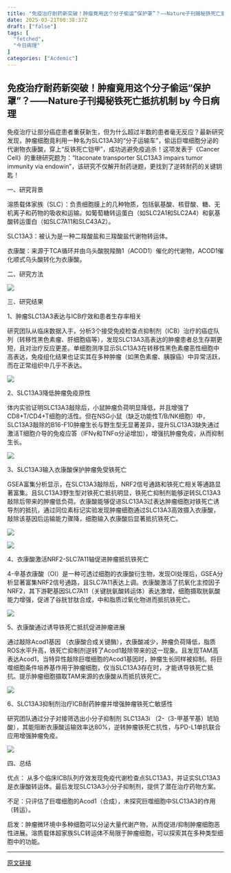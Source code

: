 ```yaml
---
title: "免疫治疗耐药新突破！肿瘤竟用这个分子偷运“保护罩”？——Nature子刊揭秘铁死亡抵抗机制"
date: 2025-03-21T00:38:37Z
draft: ["false"]
tags: [
  "fetched",
  "今日病理"
]
categories: ["Acdemic"]
---
```

免疫治疗耐药新突破！肿瘤竟用这个分子偷运“保护罩”？——Nature子刊揭秘铁死亡抵抗机制 by 今日病理
------
<div><p><span leaf=""><span textstyle="">免疫治疗让部分癌症患者重获新生，但为什么超过半数的患者毫无反应？最新研究发现，</span><span textstyle="">肿瘤细胞</span><span textstyle="">竟利用一种名为</span><span textstyle="">SLC13A3</span><span textstyle="">的“分子运输车”</span><span textstyle="">，</span><span textstyle="">偷运巨噬细胞分泌的代谢物衣康酸，穿上“反铁死亡铠甲”，成功逃避免疫追杀！</span><span textstyle="">这项发表于</span><span textstyle="">《Cancer Cell》</span><span textstyle="">的重磅研究题为：</span><span textstyle="">“</span></span><span leaf=""><span textstyle="">Itaconate transporter SLC13A3 impairs tumor immunity via endowin”</span><span textstyle="">，该研究不仅解开耐药谜题，更找到了</span><span textstyle="">逆转耐药</span><span textstyle="">的关键钥匙！</span></span></p><p><span leaf=""><span textstyle="">一、研究背景</span></span></p><p><span leaf=""><span textstyle="">溶质载体家族（SLC）</span></span><span leaf=""><span textstyle="">：负责细胞膜上的几种物质，包括氨基酸、核苷酸、糖、无机离子和药物的吸收和运输。如葡萄糖转运蛋白（如SLC2A1和SLC2A4）和氨基酸转运蛋白（如SLC7A11和SLC43A2）。</span></span></p><p><span leaf=""><span textstyle="">SLC13A3</span></span><span leaf=""><span textstyle="">：</span><span textstyle="">被认为是一种二羧酸盐和三羧酸盐代谢物转运体。</span></span></p><p><span leaf=""><span textstyle="">衣康酸：</span></span><span leaf=""><span textstyle="">来源于TCA循环并由</span></span><span leaf=""><span textstyle="">乌头酸脱羧酶1（ACOD1）</span></span><span leaf=""><span textstyle="">催化的代谢物，ACOD1催化顺式乌头酸转化为衣康酸。</span></span></p><p><span leaf=""><span textstyle="">二、研究方法</span></span><span leaf=""><span textstyle="">    </span></span><page></page></p><p><span leaf=""><img data-backh="422" data-backw="554" data-ratio="0.7621527777777778" data-src="https://mmbiz.qpic.cn/sz_mmbiz_png/hicCwtwDKUYEZ1bH4M0iapJVpORhlnssfBib4bWsStzL8BWeBAm2yWypPcg7JdBksNXr5E74P2EBfXVSUWTdZQ7lA/640?wx_fmt=png" data-w="576" src="https://mmbiz.qpic.cn/sz_mmbiz_png/hicCwtwDKUYEZ1bH4M0iapJVpORhlnssfBib4bWsStzL8BWeBAm2yWypPcg7JdBksNXr5E74P2EBfXVSUWTdZQ7lA/640?wx_fmt=png"></span></p><p><span leaf=""><span textstyle="">三、研究结果</span></span></p><p><span leaf=""><span textstyle="">1、肿瘤SLC13A3表达与ICB疗效和患者生存率相关</span></span></p><p><span leaf=""><span textstyle="">研究团队从临床数据入手，分析3个接受免疫检查点抑制剂（ICB）治疗的癌症队列（转移性黑色素瘤、肝细胞癌等），发现SLC13A3高表达的肿瘤患者总生存期更短，且对治疗反应更差。单细胞测序显示SLC13A3在转移性黑色素瘤恶性细胞中高表达，免疫组化结果也证实其在多种肿瘤（如黑色素瘤、胰腺癌）中异常活跃，而在正常组织中几乎不表达。</span></span><span leaf=""><span textstyle="">    </span></span><page></page></p><p><span leaf=""><img data-src="https://mmbiz.qpic.cn/sz_mmbiz_png/hicCwtwDKUYEZ1bH4M0iapJVpORhlnssfB6MDlbSb1ytZHlJYsunjWCtsZdd67wyWlLR4lutLztZMoEDF1RWzEpg/640?wx_fmt=png" data-ratio="0.6554878048780488" data-w="984" data-backw="554" data-backh="363" src="https://mmbiz.qpic.cn/sz_mmbiz_png/hicCwtwDKUYEZ1bH4M0iapJVpORhlnssfB6MDlbSb1ytZHlJYsunjWCtsZdd67wyWlLR4lutLztZMoEDF1RWzEpg/640?wx_fmt=png"></span></p><p><span leaf=""><span textstyle="">2、SLC13A3降低肿瘤免疫原性</span></span></p><p><span leaf=""><span textstyle="">体内实验证明SLC13A3敲除后，小鼠肿瘤负荷明显降低，并且增强了CD8+T/CD4+T细胞的活性。但在NSG小鼠（缺乏功能性T/B/NK细胞）中，SLC13A3敲除的B16-F10肿瘤生长与野生型无显著差异，提升SLC13A3缺失通过激活T细胞介导的免疫应答（IFNγ和TNFα分泌增加），增强抗肿瘤免疫，从而抑制生长。</span></span><span leaf=""><span textstyle="">    </span></span><page></page></p><p><span leaf=""><img data-src="https://mmbiz.qpic.cn/sz_mmbiz_png/hicCwtwDKUYEZ1bH4M0iapJVpORhlnssfBGSlRLmaPdPPs98PtflsIDZgD61Hyh0GWkGLZTLh2AAblJvBZIob0Ww/640?wx_fmt=png" data-ratio="0.5866666666666667" data-w="975" data-backw="554" data-backh="325" src="https://mmbiz.qpic.cn/sz_mmbiz_png/hicCwtwDKUYEZ1bH4M0iapJVpORhlnssfBGSlRLmaPdPPs98PtflsIDZgD61Hyh0GWkGLZTLh2AAblJvBZIob0Ww/640?wx_fmt=png"></span></p><p><span leaf=""><span textstyle="">3、SLC13A3输入衣康酸保护肿瘤免受铁死亡</span></span></p><p><span leaf=""><span textstyle="">GSEA富集分析显示，在SLC13A3敲除后，NRF2信号通路和铁死亡相关等通路显著富集。且SLC13A3野生型对铁死亡抵抗明显，铁死亡抑制剂能够逆转SLC13A3敲除后带来的肿瘤低负荷。衣康酸能够促进SLC13A3过表达肿瘤细胞对铁死亡诱导剂的抵抗，通过同位素标记实验发现肿瘤细胞通过SLC13A3高效摄入衣康酸，敲除该基因后运输能力骤降，细胞输入衣康酸后显著抵抗铁死亡。</span></span><span leaf=""><span textstyle="">    </span></span><page></page></p><p><span leaf=""><img data-src="https://mmbiz.qpic.cn/sz_mmbiz_png/hicCwtwDKUYEZ1bH4M0iapJVpORhlnssfBz3nyiclY3UG2rWThiaAQE7Fw9pXOwbSpTs4gmoLkUybXmGkgg0CnCDaw/640?wx_fmt=png" data-ratio="0.6281690140845071" data-w="710" data-backw="554" data-backh="348" src="https://mmbiz.qpic.cn/sz_mmbiz_png/hicCwtwDKUYEZ1bH4M0iapJVpORhlnssfBz3nyiclY3UG2rWThiaAQE7Fw9pXOwbSpTs4gmoLkUybXmGkgg0CnCDaw/640?wx_fmt=png"></span></p><p><span leaf=""><img data-src="https://mmbiz.qpic.cn/sz_mmbiz_png/hicCwtwDKUYEZ1bH4M0iapJVpORhlnssfBp2S237WaujwJS0uvu2wNtab1OZpebjJmbOdjTMf3ia0kWVYtB0XlAqQ/640?wx_fmt=png" data-ratio="0.651702786377709" data-w="646" data-backw="554" data-backh="361" src="https://mmbiz.qpic.cn/sz_mmbiz_png/hicCwtwDKUYEZ1bH4M0iapJVpORhlnssfBp2S237WaujwJS0uvu2wNtab1OZpebjJmbOdjTMf3ia0kWVYtB0XlAqQ/640?wx_fmt=png"></span></p><p><span leaf=""><span textstyle="">4、衣康酸激活NRF2-SLC7A11轴促进肿瘤抵抗铁死亡</span></span></p><p><span leaf=""><span textstyle="">4-辛基衣康酸（OI）是一种可透过细胞的衣康酸衍生物，发现OI处理后，GSEA分析显著富集NRF2信号通路，且SLC7A11表达上调。衣康酸激活了抗氧化主控因子NRF2，其下游靶基因SLC7A11（关键胱氨酸转运体）表达激增，细胞摄取胱氨酸能力增强，促进了谷胱甘肽合成，中和脂质过氧化物进而抵抗铁死亡。</span></span><span leaf=""><span textstyle="">    </span></span><page></page></p><p><span leaf=""><img data-src="https://mmbiz.qpic.cn/sz_mmbiz_png/hicCwtwDKUYEZ1bH4M0iapJVpORhlnssfBekVtR1VmVNBuv3DmibJJ0CibUvibia2e2ePR386BricDt61GzgiaOsAvP3iaw/640?wx_fmt=png" data-ratio="0.9244755244755245" data-w="715" data-backw="554" data-backh="512" src="https://mmbiz.qpic.cn/sz_mmbiz_png/hicCwtwDKUYEZ1bH4M0iapJVpORhlnssfBekVtR1VmVNBuv3DmibJJ0CibUvibia2e2ePR386BricDt61GzgiaOsAvP3iaw/640?wx_fmt=png"></span></p><p><span leaf=""><span textstyle="">5、衣康酸通过诱导铁死亡抵抗促进肿瘤进展</span></span></p><p><span leaf=""><span textstyle="">通过敲除Acod1基因 （衣康酸合成关键酶），衣康酸减少，肿瘤负荷降低，脂质ROS水平升高，铁死亡抑制剂逆转了Acod1敲除带来的这一现象。且发现TAM高表达Acod1，当特异性敲除巨噬细胞的Acod1基因时，肿瘤生长同样被抑制。将巨噬细胞条件培养基作用于肿瘤细胞，仅当SLC13A3存在时，才能诱导铁死亡抵抗。提示肿瘤细胞摄取TAM来源的衣康酸从而抵抗铁死亡。</span></span><span leaf=""><span textstyle="">    </span></span><page></page></p><p><span leaf=""><img data-src="https://mmbiz.qpic.cn/sz_mmbiz_png/hicCwtwDKUYEZ1bH4M0iapJVpORhlnssfBK5yHX3FHOHAxIAThVpUib5BMjqlNHXVcFkdQZ5zMol2tFtnT0SPq1og/640?wx_fmt=png" data-ratio="0.8510344827586207" data-w="725" data-backw="554" data-backh="471" src="https://mmbiz.qpic.cn/sz_mmbiz_png/hicCwtwDKUYEZ1bH4M0iapJVpORhlnssfBK5yHX3FHOHAxIAThVpUib5BMjqlNHXVcFkdQZ5zMol2tFtnT0SPq1og/640?wx_fmt=png"></span></p><p><span leaf=""><span textstyle="">6、SLC13A3抑制剂治疗ICB耐药肿瘤并增强肿瘤铁死亡敏感性</span></span></p><p><span leaf=""><span textstyle="">研究团队通过分子对接筛选出小分子抑制剂 SLC13A3i （2-（3-甲基苄基）琥珀酸），其能阻断衣康酸运输效率达80%，逆转肿瘤铁死亡抗性，与PD-L1单抗联合应用增强肿瘤免疫。</span></span><span leaf=""><span textstyle="">    </span></span><page></page></p><p><span leaf=""><img data-src="https://mmbiz.qpic.cn/sz_mmbiz_png/hicCwtwDKUYEZ1bH4M0iapJVpORhlnssfBBDfBmxfeQLhKXfhfw1iat6ojlo8SJibvmqKcBhPlIiccWdQH8wTyxHVnw/640?wx_fmt=png" data-ratio="0.6213592233009708" data-w="721" data-backw="554" data-backh="344" src="https://mmbiz.qpic.cn/sz_mmbiz_png/hicCwtwDKUYEZ1bH4M0iapJVpORhlnssfBBDfBmxfeQLhKXfhfw1iat6ojlo8SJibvmqKcBhPlIiccWdQH8wTyxHVnw/640?wx_fmt=png"></span></p><p><span leaf=""><span textstyle="">四、总结</span></span></p><p><span leaf=""><span textstyle="">优点：</span><span textstyle=""> 从多个临床ICB队列疗效发现免疫代谢检查点SLC13A3，并证实SLC13A3是衣康酸转运体。最后发现SLC13A3小分子抑制剂，提供了潜在治疗药物方案。</span></span></p><p><span leaf=""><span textstyle="">不足：</span><span textstyle="">只评估了巨噬细胞的Acod1（合成），未探究巨噬细胞中SLC13A3的作用（转运）。</span></span></p><p><span leaf=""><span textstyle="">启发：</span><span textstyle="">肿瘤微环境中多种细胞可以分泌大量代谢产物，从而促进/抑制肿瘤细胞恶性进展。溶质载体超家族SLC转运体不局限于肿瘤细胞，可以探索其在多种类型细胞中的功能。</span></span><span leaf=""><span textstyle="">    </span></span><page></page></p><p><mp-style-type data-value="3"></mp-style-type></p></div>  
<hr>
<a href="https://mp.weixin.qq.com/s/mlCEnDX08U3AYWYYCxlWJA",target="_blank" rel="noopener noreferrer">原文链接</a>
